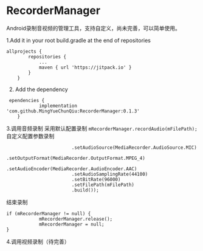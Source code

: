 # RecorderManager
Android录制音视频的管理工具，支持自定义，尚未完善，可以简单使用。

1.Add it in your root build.gradle at the end of repositories
```
allprojects {
		repositories {
			...
			maven { url 'https://jitpack.io' }
		}
	}
```
2. Add the dependency
```
 ependencies {
	        implementation 'com.github.MingYueChunQiu:RecorderManager:0.1.3'
	}
```
3.调用音频录制
采用默认配置录制
```mRecorderManager.recordAudio(mFilePath);```
自定义配置参数录制
```mRecorderManager.recordAudio(new RecorderBean.Builder()
                        .setAudioSource(MediaRecorder.AudioSource.MIC)
                        .setOutputFormat(MediaRecorder.OutputFormat.MPEG_4)
                        .setAudioEncoder(MediaRecorder.AudioEncoder.AAC)
                        .setAudioSamplingRate(44100)
                        .setBitRate(96000)
                        .setFilePath(mFilePath)
                        .build());
```
结束录制
```
if (mRecorderManager != null) {
            mRecorderManager.release();
            mRecorderManager = null;
}
```
4.调用视频录制（待完善）
	
